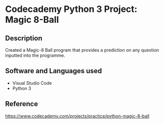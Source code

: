 # Codecademy Python 3 Project: Magic 8-Ball

## Description
Created a Magic-8 Ball program that provides a prediction on any question inputted into the programme.

## Software and Languages used
- Visual Studio Code
- Python 3

## Reference
https://www.codecademy.com/projects/practice/python-magic-8-ball

